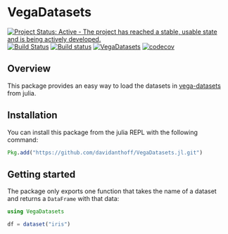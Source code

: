 # VegaDatasets

[![Project Status: Active - The project has reached a stable, usable state and is being actively developed.](http://www.repostatus.org/badges/latest/active.svg)](http://www.repostatus.org/#active)
[![Build Status](https://travis-ci.org/davidanthoff/VegaDatasets.jl.svg?branch=master)](https://travis-ci.org/davidanthoff/VegaDatasets.jl)
[![Build status](https://ci.appveyor.com/api/projects/status/0ph04s8d5r7jqf0p/branch/master?svg=true)](https://ci.appveyor.com/project/davidanthoff/vegadatasets-jl/branch/master)
[![VegaDatasets](http://pkg.julialang.org/badges/VegaDatasets_0.6.svg)](http://pkg.julialang.org/?pkg=VegaDatasets)
[![codecov](https://codecov.io/gh/davidanthoff/VegaDatasets.jl/branch/master/graph/badge.svg)](https://codecov.io/gh/davidanthoff/VegaDatasets.jl)


## Overview

This package provides an easy way to load the datasets in
[vega-datasets](https://github.com/vega/vega-datasets) from julia.

## Installation

You can install this package from the julia REPL with the following
command:

````julia
Pkg.add("https://github.com/davidanthoff/VegaDatasets.jl.git")
````

## Getting started

The package only exports one function that takes the name of a dataset
and returns a ``DataFrame`` with that data:

````julia
using VegaDatasets

df = dataset("iris")
````
